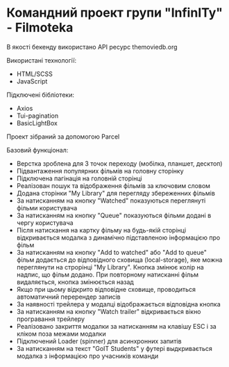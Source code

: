 # Командний проект групи "InfinITy" - Filmoteka

В якості бекенду використано API ресурс themoviedb.org

Використані технології:

- HTML/SCSS
- JavaScript

Підключені бібліотеки:

- Axios
- Tui-pagination
- BasicLightBox

Проект зібраний за допомогою Parcel

Базовий функціонал:

- Верстка зроблена для 3 точок переходу (мобілка, планшет, десктоп)
- Підвантаження популярних фільмів на головну сторінку
- Підключена пагінація на головній сторінці
- Реалізован пошук та відображення фільмів за ключовим словом
- Додана сторінки "My Library" для перегляду збереженних фільмів
- За натисканням на кнопку "Watched" показуються переглянуті фільми користувача
- За натисканням на кнопку "Queue" показуються фільми додані в чергу користувача
- Після натискання на картку фільму на будь-якій сторінці відкривається модалка
  з динамічно підставленою інформацією про фільм
- За натисканням на кнопку "Add to watched" або "Add to queue" фільм додається
  до відповідного сховища (local-storage), яке можна переглянути на строрінці
  "My Library". Кнопка змінює колір на надпис, що фільм додано. При повторному
  натисканні фільм видаляється, кнопка змінюється назад
- Якщо при цьому відкрито відповідне сховище, проводиться автоматичний
  перерендер записів
- За наявності трейлера у модалці відображається відповідна кнопка
- За натисканням на кнопку "Watch trailer" відкривається вікно програвання
  трейлеру
- Реалізовано закриття модалки за натисканням на клавішу ESC і за кліком поза
  межами модалки
- Підключений Loader (spinner) для асинхронних запитів
- За натисканням на текст "GoIT Students" у футері выдкривається модалка з
  інформацією про учасників команди
